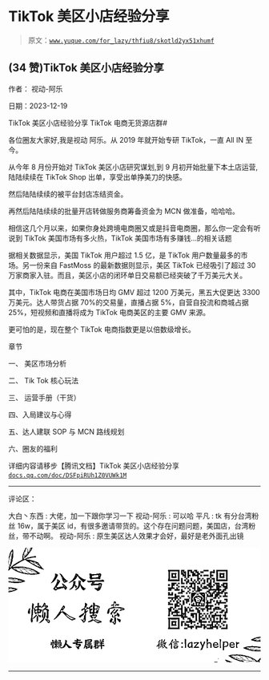 # TikTok 美区小店经验分享

> 原文：[`www.yuque.com/for_lazy/thfiu8/skotld2yx51xhumf`](https://www.yuque.com/for_lazy/thfiu8/skotld2yx51xhumf)

## (34 赞)TikTok 美区小店经验分享

作者： 视动-阿乐

日期：2023-12-19

TikTok 美区小店经验分享 TikTok 电商无货源店群#

各位圈友大家好,我是视动 阿乐。从 2019 年就开始专研 TikTok，一直 All IN 至今。

从今年 8 月份开始对 TikTok 美区小店研究谋划,到 9 月初开始批量下本土店运营,陆陆续续在 TikTok Shop 出单，享受出单挣美刀的快感。

然后陆陆续续的被平台封店冻结资金。

再然后陆陆续续的批量开店转做服务商筹备资金为 MCN 做准备，哈哈哈。

相信这几个月以来，如果你身处跨境电商圈又或是抖音电商圈，那么你一定会有听说到 TikTok 美国市场有多火热，TikTok 美国市场有多赚钱...的相关话题

据相关数据显示，美国 TikTok 用户超过 1.5 亿，是 TikTok 用户数量最多的市场。另一份来自 FastMoss 的最新数据则显示，美区 TikTok 已经吸引了超过 30 万家商家入驻。而且，美区小店的闭环单日交易额已经突破了千万美元大关。

其中，TikTok 电商在美国市场日均 GMV 超过 1200 万美元，黑五大促更达 3300 万美元。达人带货占据 70%的交易量，直播占据 5%，自营自投流和商城占据 25%，短视频和直播将成为 TikTok 电商美区的主要 GMV 来源。

更可怕的是，现在整个 TikTok 电商指数更是以倍数级增长。

章节

一、 美区市场分析

二、 Tik Tok 核心玩法

三、 运营手册（干货）

四、入局建议与心得

五、达人建联 SOP 与 MCN 路线规划

六、圈友的福利

详细内容请移步【腾讯文档】TikTok 美区小店经验分享
[`docs.qq.com/doc/DSFpiRUh1Z0VUWk1M`](https://docs.qq.com/doc/DSFpiRUh1Z0VUWk1M)

* * *

评论区：

大白丶东西 : 大佬，加一下跟你学习一下
视动-阿乐 : 可以哈
平凡 : tk 有分台湾粉丝 16w，属于美区 id，有很多邀请带货的。这个存在问题问题，美国店，台湾粉丝，带不动啊。
视动-阿乐 : 原生美区达人效果才会好，最好是老外面孔出镜

![](img/21de372a77ea1f441c613f7316831ae1.png)

* * *